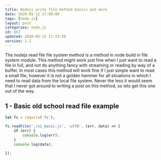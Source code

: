 ```yaml
---
title: Nodejs write file method basics and more
date: 2020-05-12 17:09:00
tags: [node.js]
layout: post
categories: node.js
id: 657
updated: 2020-05-12 17:13:59
version: 1.1
---
```


The nodejs read file file system method is a method in node build in file system module. This method might work just fine when I just want to read a file in full, and not do anything fancy with streaming or reading by way of a buffer. In most cases this method will work fine if I just simple want to read a small file, however it is not a golden hammer for all situations in which I need to read data from the local file system. Never the less it would seem that I never got around to writing a post on this method, so lets get this one out of the way.

<!-- more -->

## 1 - Basic old school read file example

```js
let fs = require('fs');
 
fs.readFile('./s1_basic.js', 'utf8', (err, data) => {
    if (err) {
        console.log(err);
    }
    console.log(data);

});
```